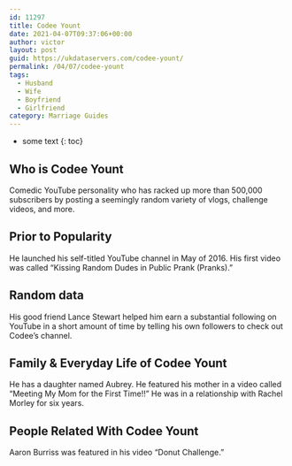 ```yaml
---
id: 11297
title: Codee Yount
date: 2021-04-07T09:37:06+00:00
author: victor
layout: post
guid: https://ukdataservers.com/codee-yount/
permalink: /04/07/codee-yount
tags:
  - Husband
  - Wife
  - Boyfriend
  - Girlfriend
category: Marriage Guides
---
```


* some text
{: toc}


## Who is Codee Yount



Comedic YouTube personality who has racked up more than 500,000 subscribers by posting a seemingly random variety of vlogs, challenge videos, and more.

                
                
                
## Prior to Popularity



He launched his self-titled YouTube channel in May of 2016. His first video was called &#8220;Kissing Random Dudes in Public Prank (Pranks).&#8221;

                
                
                
## Random data



His good friend Lance Stewart helped him earn a substantial following on YouTube in a short amount of time by telling his own followers to check out Codee&#8217;s channel.

                
                
                
## Family & Everyday Life of Codee Yount



He has a daughter named Aubrey. He featured his mother in a video called &#8220;Meeting My Mom for the First Time!!&#8221; He was in a relationship with Rachel Morley for six years.

                
                
                
## People Related With Codee Yount



Aaron Burriss was featured in his video &#8220;Donut Challenge.&#8221;

                
              
            
          
          
          
